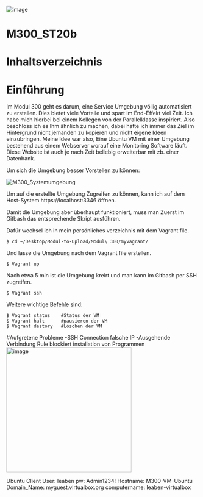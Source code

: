 ![image](https://github.com/JuveFanBoy/M300_ST20b/assets/60262192/3d84a856-acea-49f1-832e-f40975698ae6)
# M300_ST20b
# Inhaltsverzeichnis

# Einführung


Im Modul 300 geht es darum, eine Service Umgebung völlig automatisiert zu erstellen. Dies bietet viele Vorteile und spart im End-Effekt viel Zeit. Ich habe mich hierbei bei einem Kollegen von der Parallelklasse inspiriert. Also beschloss ich es Ihm ähnlich zu machen, dabei hatte ich immer das Ziel im Hintergrund nicht jemanden zu kopieren und nicht eigene Ideen einzubringen. Meine Idee war also, Eine Ubuntu VM mit einer Umgebung bestehend aus einem Webserver worauf eine Monitoring Software läuft. Diese Website ist auch je nach Zeit beliebig erweiterbar mit zb. einer Datenbank. 

Um sich die Umgebung besser Vorstellen zu können: 

![M300_Systemumgebung](https://github.com/JuveFanBoy/M300_ST20b/assets/60262192/e01cc04c-293e-4a71-a8c4-2adc107539fe)

Um auf die erstellte Umgebung Zugreifen zu können, kann ich auf dem Host-System https://localhost:3346 öffnen. 

Damit die Umgebung aber überhaupt funktioniert, muss man Zuerst im Gitbash das entsprechende Skript ausführen. 

Dafür wechsel ich in mein persönliches verzeichnis mit dem Vagrant file.
```
$ cd ~/Desktop/Modul-to-Upload/Modul\ 300/myvagrant/
```
Und lasse die Umgebung nach dem Vagrant file erstellen. 
```
$ Vagrant up
```

Nach etwa 5 min ist die Umgebung kreirt und man kann im Gitbash per SSH zugreifen. 
```
$ Vagrant ssh
```

Weitere wichtige Befehle sind: 
```
$ Vagrant status    #Status der VM
$ Vagrant halt      #pausieren der VM
$ Vagrant destory   #Löschen der VM
```
#Aufgretene Probleme
-SSH Connection falsche IP 
-Ausgehende Verbindung Rule blockiert installation von Programmen
<img width="328" alt="image" src="https://github.com/JuveFanBoy/M300_ST20b/assets/60262192/4b2a0eec-c785-46f4-bd5b-6d3fe4bff553">

Ubuntu Client 
User: leaben
pw: Admin1234!
Hostname: M300-VM-Ubuntu
Domain_Name: myguest.virtualbox.org
computername: leaben-virtualbox
